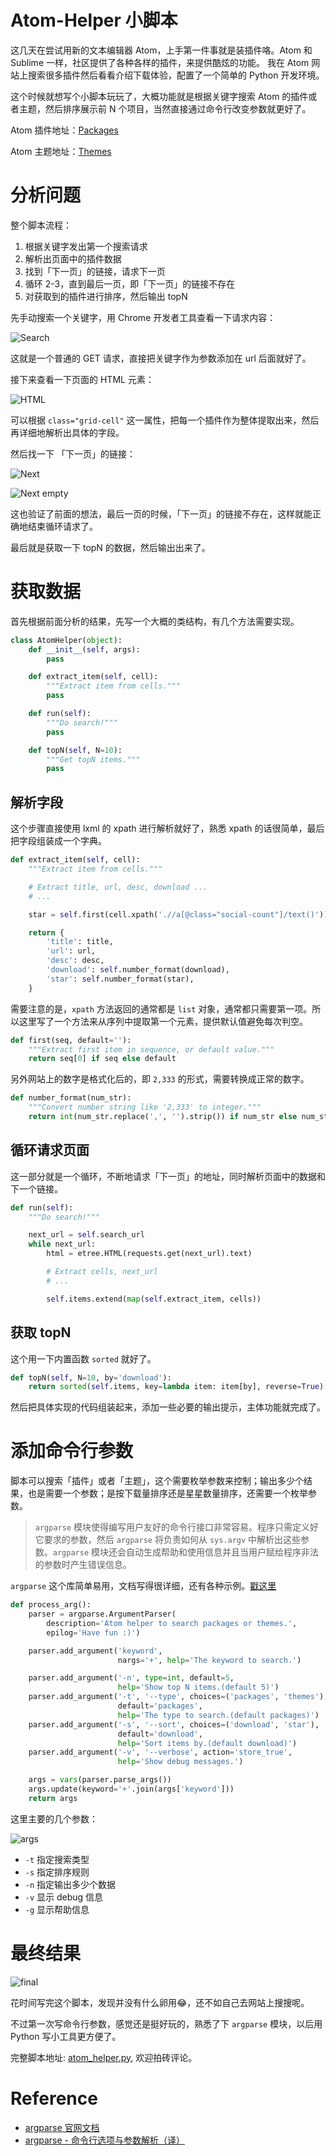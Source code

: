 # Atom-Helper 小脚本

这几天在尝试用新的文本编辑器 Atom，上手第一件事就是装插件咯。Atom 和 Sublime 一样，社区提供了各种各样的插件，来提供酷炫的功能。 我在 Atom 网站上搜索很多插件然后看看介绍下载体验，配置了一个简单的 Python 开发环境。

这个时候就想写个小脚本玩玩了，大概功能就是根据关键字搜索 Atom 的插件或者主题，然后排序展示前 N 个项目，当然直接通过命令行改变参数就更好了。

Atom 插件地址：[Packages](https://atom.io/packages)

Atom 主题地址：[Themes](https://atom.io/themes)

# 分析问题

整个脚本流程：

1. 根据关键字发出第一个搜索请求
2. 解析出页面中的插件数据
3. 找到「下一页」的链接，请求下一页
4. 循环 2-3，直到最后一页，即「下一页」的链接不存在
5. 对获取到的插件进行排序，然后输出 topN

先手动搜索一个关键字，用 Chrome 开发者工具查看一下请求内容：

![Search](http://ww4.sinaimg.cn/large/006y8mN6gw1f9v6ufxhuij30m80csdgm.jpg)

这就是一个普通的 GET 请求，直接把关键字作为参数添加在 url 后面就好了。

接下来查看一下页面的 HTML 元素：

![HTML](http://ww3.sinaimg.cn/large/006y8mN6gw1f9vct78948j30go0f8gmt.jpg)

可以根据 `class="grid-cell"` 这一属性，把每一个插件作为整体提取出来，然后再详细地解析出具体的字段。

然后找一下 「下一页」的链接：

![Next](http://ww3.sinaimg.cn/large/006y8mN6gw1f9vcuu27iuj30m801s74c.jpg)

![Next empty](http://ww3.sinaimg.cn/large/006y8mN6gw1f9vcvvflcaj30m801kdfs.jpg)

这也验证了前面的想法，最后一页的时候，「下一页」的链接不存在，这样就能正确地结束循环请求了。

最后就是获取一下 topN 的数据，然后输出出来了。

# 获取数据

首先根据前面分析的结果，先写一个大概的类结构，有几个方法需要实现。

```python
class AtomHelper(object):
    def __init__(self, args):
        pass

    def extract_item(self, cell):
        """Extract item from cells."""
        pass

    def run(self):
        """Do search!"""
        pass

    def topN(self, N=10):
        """Get topN items."""
        pass
```

## 解析字段

这个步骤直接使用 lxml 的 xpath 进行解析就好了，熟悉 xpath 的话很简单，最后把字段组装成一个字典。

```python
def extract_item(self, cell):
    """Extract item from cells."""

    # Extract title, url, desc, download ...
    # ...

    star = self.first(cell.xpath('.//a[@class="social-count"]/text()'))

    return {
        'title': title,
        'url': url,
        'desc': desc,
        'download': self.number_format(download),
        'star': self.number_format(star),
    }
```

需要注意的是，`xpath` 方法返回的通常都是 `list` 对象，通常都只需要第一项。所以这里写了一个方法来从序列中提取第一个元素，提供默认值避免每次判空。

```python
def first(seq, default=''):
    """Extract first item in sequence, or default value."""
    return seq[0] if seq else default
```

另外网站上的数字是格式化后的，即 `2,333` 的形式，需要转换成正常的数字。

```python
def number_format(num_str):
    """Convert number string like '2,333' to integer."""
    return int(num_str.replace(',', '').strip()) if num_str else num_str
```

## 循环请求页面

这一部分就是一个循环，不断地请求「下一页」的地址，同时解析页面中的数据和下一个链接。

```python
def run(self):
    """Do search!"""

    next_url = self.search_url
    while next_url:
        html = etree.HTML(requests.get(next_url).text)

        # Extract cells, next_url
        # ...

        self.items.extend(map(self.extract_item, cells))
```

## 获取 topN

这个用一下内置函数 `sorted` 就好了。

```python
def topN(self, N=10, by='download'):
    return sorted(self.items, key=lambda item: item[by], reverse=True)[:N]
```

然后把具体实现的代码组装起来，添加一些必要的输出提示，主体功能就完成了。

# 添加命令行参数

脚本可以搜索「插件」或者「主题」，这个需要枚举参数来控制；输出多少个结果，也是需要一个参数；是按下载量排序还是星星数量排序，还需要一个枚举参数。

> `argparse` 模块使得编写用户友好的命令行接口非常容易。程序只需定义好它要求的参数，然后 `argparse` 将负责如何从 `sys.argv` 中解析出这些参数。`argparse` 模块还会自动生成帮助和使用信息并且当用户赋给程序非法的参数时产生错误信息。

`argparse` 这个库简单易用，文档写得很详细，还有各种示例。[戳这里](http://python.usyiyi.cn/python_278/library/argparse.html)

```python
def process_arg():
    parser = argparse.ArgumentParser(
        description='Atom helper to search packages or themes.',
        epilog='Have fun :)')

    parser.add_argument('keyword',
                        nargs='+', help='The keyword to search.')

    parser.add_argument('-n', type=int, default=5,
                        help='Show top N items.(default 5)')
    parser.add_argument('-t', '--type', choices=('packages', 'themes'),
                        default='packages',
                        help='The type to search.(default packages)')
    parser.add_argument('-s', '--sort', choices=('download', 'star'),
                        default='download',
                        help='Sort items by.(default download)')
    parser.add_argument('-v', '--verbose', action='store_true',
                        help='Show debug messages.')

    args = vars(parser.parse_args())
    args.update(keyword='+'.join(args['keyword']))
    return args
```

这里主要的几个参数：

![args](http://ww1.sinaimg.cn/large/006y8mN6gw1f9vcnvzmjrj30go09z3zg.jpg)

- `-t` 指定搜索类型
- `-s` 指定排序规则
- `-n` 指定输出多少个数据
- `-v` 显示 debug 信息
- `-g` 显示帮助信息

# 最终结果

![final](http://ww1.sinaimg.cn/large/006y8mN6gw1f9vcmj4wt9j30m80bv0tv.jpg)

花时间写完这个脚本，发现并没有什么卵用😂，还不如自己去网站上搜搜呢。

不过第一次写命令行参数，感觉还是挺好玩的，熟悉了下 `argparse` 模块，以后用 Python 写小工具更方便了。

完整脚本地址: [atom_helper.py](https://github.com/brucezz/SomeScripts/blob/master/atom_helper.py), 欢迎拍砖评论。

# Reference

- [argparse 官网文档](http://python.usyiyi.cn/python_278/library/argparse.html)
- [argparse - 命令行选项与参数解析（译）](http://blog.xiayf.cn/2013/03/30/argparse/)
